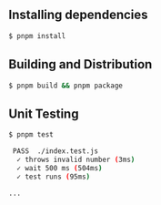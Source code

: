 ## Installing dependencies
```bash
$ pnpm install
```

## Building and Distribution
```bash
$ pnpm build && pnpm package
```

## Unit Testing
```bash
$ pnpm test

 PASS  ./index.test.js
  ✓ throws invalid number (3ms)
  ✓ wait 500 ms (504ms)
  ✓ test runs (95ms)

...
```
